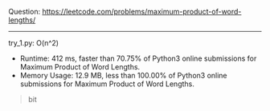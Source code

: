Question: https://leetcode.com/problems/maximum-product-of-word-lengths/

---

try_1.py: O(n^2)
* Runtime: 412 ms, faster than 70.75% of Python3 online submissions for Maximum Product of Word Lengths.
* Memory Usage: 12.9 MB, less than 100.00% of Python3 online submissions for Maximum Product of Word Lengths.

> bit
